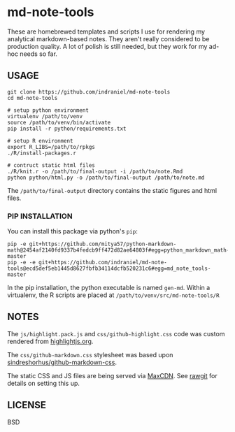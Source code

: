 # md-note-tools

These are homebrewed templates and scripts I use for rendering my analytical markdown-based notes.  They aren't really considered to be production quality.  A lot of polish is still needed, but they work for my ad-hoc needs so far.

## USAGE

    git clone https://github.com/indraniel/md-note-tools
    cd md-note-tools
        
    # setup python environment
    virtualenv /path/to/venv
    source /path/to/venv/bin/activate
    pip install -r python/requirements.txt
        
    # setup R environment
    export R_LIBS=/path/to/rpkgs
    ./R/install-packages.r
        
    # contruct static html files    
    ./R/knit.r -o /path/to/final-output -i /path/to/note.Rmd
    python python/html.py -o /path/to/final-output /path/to/note.md
        
The `/path/to/final-output` directory contains the static figures and html
files.

### PIP INSTALLATION

You can install this package via python's `pip`:

    pip -e git+https://github.com/mitya57/python-markdown-math@2454af2140fd9337b4fedcb9ff472d82ae64803f#egg=python_markdown_math-master
    pip -e -e git+https://github.com/indraniel/md-note-tools@ecd5def5eb1445d8627fbfb34114dcfb520231c6#egg=md_note_tools-master
In the pip installation, the python executable is named `gen-md`.  Within a virtualenv, the R scripts are placed at `/path/to/venv/src/md-note-tools/R` 
    
## NOTES

The `js/highlight.pack.js` and `css/github-highlight.css` code was custom
rendered from [highlightjs.org][1].

The `css/github-markdown.css` stylesheet was based upon
[sindreshorhus/github-markdown-css][2].

The static CSS and JS files are being served via [MaxCDN][3].  See [rawgit][4]
for details on setting this up.

## LICENSE

BSD

[1]: https://highlightjs.org/download/
[2]: https://github.com/sindresorhus/github-markdown-css
[3]: http://www.maxcdn.com/
[4]: http://rawgit.com/

